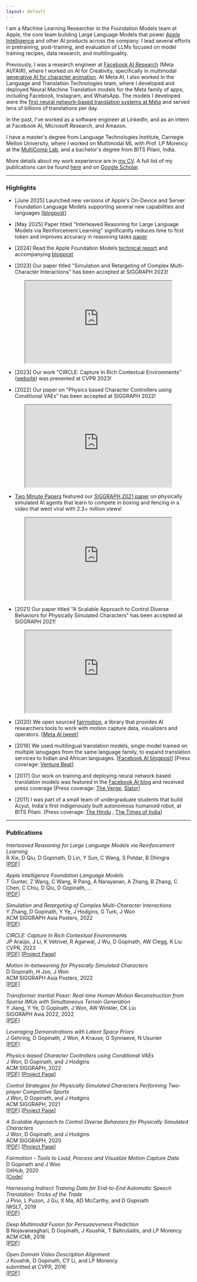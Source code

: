 ```yaml
---
layout: default
---
```


<!-- ## About Me -->
<a id="about-me"></a>

I am a Machine Learning Researcher in the Foundation Models team at Apple, the core team building Large Language Models that power [Apple Intelligence](https://machinelearning.apple.com/research/introducing-apple-foundation-models) and other AI products across the company. I lead several efforts in pretraining, post-training, and evaluation of LLMs focused on model training recipes, data research, and multilinguality.

Previously, I was a research engineer at [Facebook AI Research](https://ai.facebook.com/) (Meta AI/FAIR), where I worked on AI for Creativity, specifically in multimodal [generative AI for character animation](https://x.com/AIatMeta/status/1300500708530110464). At Meta AI, I also worked in the Language and Translation Technologies team, where I developed and deployed Neural Machine Translation models for the Meta family of apps, including Facebook, Instagram, and WhatsApp. The models I developed were the [first neural network-based translation systems at Meta](https://engineering.fb.com/2017/08/03/ml-applications/transitioning-entirely-to-neural-machine-translation/) and served tens of billions of translations per day.

In the past, I've worked as a software engineer at LinkedIn, and as an intern at Facebook AI, Microsoft Research, and Amazon.

I have a master's degree from Language Technologies Institute, Carnegie Mellon University, where I worked on Multimodal ML with Prof. LP Morency at the [MultiComp Lab](http://multicomp.cs.cmu.edu/), and a bachelor's degree from BITS Pilani, India.

More details about my work experience are in [my CV](DeepakGopinath_CV.pdf). A full list of my publications can be found [here](#publications) and on [Google Scholar](https://scholar.google.com/citations?user=-ZCV1BsAAAAJ).

<!-- ------------

### Upcoming Events
* [February 17] Invited talk at the NeuralSpace Platform Launch Event. [Sign up here](https://www.linkedin.com/events/6894917161677393920/about/)!

* [March 22] Invited talk at Microsoft Research India. -->

------------

### Highlights

* [June 2025] Launched new versions of Apple's On-Device and Server Foundation Language Models supporting several new capabilities and languages [[blogpost](https://machinelearning.apple.com/research/apple-foundation-models-2025-updates)]

* [May 2025] Paper titled "Interleaved Reasoning for Large Language Models via Reinforcement Learning" significantly reduces time to first token and improves accuracy in reasoning tasks [paper](https://arxiv.org/abs/2505.19640)

* [2024] Read the Apple Foundation Models [technical report](https://arxiv.org/abs/2407.21075) and accompanying [blogpost](https://machinelearning.apple.com/research/introducing-apple-foundation-models)

* [2023] Our paper titled "Simulation and Retargeting of Complex Multi-Character Interactions" has been accepted at SIGGRAPH 2023!
<div align="center"><iframe width="400" height="225" src="https://www.youtube.com/embed/HQZIn3IgfYY"></iframe></div>

* [2023] Our work "CIRCLE: Capture In Rich Contextual Environments" ([website](https://stanford-tml.github.io/circle_dataset/)) was presented at CVPR 2023!

* [2022] Our paper on "Physics based Character Controllers using Conditional VAEs" has been accepted at SIGGRAPH 2022!
<div align="center"><iframe width="400" height="225" src="https://www.youtube.com/embed/6vZkzVvHUzg"></iframe></div>

* [Two Minute Papers](https://www.youtube.com/c/K%C3%A1rolyZsolnai) featured our [SIGGRAPH 2021 paper](https://research.facebook.com/publications/control-strategies-for-physically-simulated-characters-performing-two-player-competitive-sports/) on physically simulated AI agents that learn to compete in boxing and fencing in a video that went viral with 2.3+ million views!
<div align="center"><iframe width="400" height="225" src="https://www.youtube.com/embed/SsJ_AusntiU"></iframe></div>

* [2021] Our paper titled "A Scalable Approach to Control Diverse Behaviors for Physically Simulated Characters" has been accepted at SIGGRAPH 2021!
<div align="center"><iframe width="400" height="225" src="https://www.youtube.com/embed/QnIwwAKX5H4"></iframe></div>

* [2020] We open sourced [fairmotion](https://github.com/facebookresearch/fairmotion), a library that provides AI researchers tools to work with motion capture data, visualizers and operators. [[Meta AI tweet](https://twitter.com/MetaAI/status/1300500708530110464)]

* [2018] We used multilingual translation models, single model trained on multiple lanugages from the same language family, to expand translation services to Indian and African languages. [[Facebook AI blogpost](https://engineering.fb.com/2018/09/11/ml-applications/expanding-automatic-machine-translation-to-more-languages/)] [Press coverage: [Venture Beat](https://venturebeat.com/2018/09/11/facebook-adds-24-new-languages-to-its-automated-translation-service/)]

* [2017] Our work on training and deploying neural network based translation models was featured in the [Facebook AI blog](https://engineering.fb.com/2017/08/03/ml-applications/transitioning-entirely-to-neural-machine-translation/) and received press coverage [Press coverage: [The Verge](https://www.theverge.com/2017/8/4/16093872/facebook-ai-translations-artificial-intelligence), [Slator](https://slator.com/facebook-open-source-neural-machine-translation-zuckerberg-announces/)]

* [2011] I was part of a small team of undergraduate students that build Acyut, India's first indigenously built autonomous humanoid robot, at BITS Pilani. [Press coverage: [The Hindu](https://www.thehindu.com/features/education//article59944069.ece) , [The Times of India](https://www.educationtimes.com/article/campus-beat-college-events/69542636/robotic-rendezvous)]

------------

### Publications
*Interleaved Reasoning for Large Language Models via Reinforcement Learning*\
R Xie, D Qiu, D Gopinath, D Lin, Y Sun, C Wang, S Potdar, B Dhingra\
[[PDF](https://arxiv.org/pdf/2505.19640)]

*Apple Intelligence Foundation Language Models*\
T Gunter, Z Wang, C Wang, R Pang, A Narayanan, A Zhang, B Zhang, C Chen, C Chiu, D Qiu, D Gopinath, ...\
[[PDF](https://arxiv.org/pdf/2407.21075)]

*Simulation and Retargeting of Complex Multi-Character Interactions*\
Y Zhang, D Gopinath, Y Ye, J Hodgins, G Turk, J Won\
ACM SIGGRAPH Asia Posters, 2022\
[[PDF](https://dl.acm.org/doi/pdf/10.1145/3588432.3591491)]

*CIRCLE: Capture In Rich Contextual Environments*\
JP Araújo, J Li, K Vetrivel, R Agarwal, J Wu, D Gopinath, AW Clegg, K Liu\
CVPR, 2023\
[[PDF](https://arxiv.org/pdf/2303.17912.pdf)] [[Project Page](https://stanford-tml.github.io/circle_dataset/)]

*Motion In-betweening for Physically Simulated Characters*\
D Gopinath, H Joo, J Won\
ACM SIGGRAPH Asia Posters, 2022\
[[PDF](https://dl.acm.org/doi/pdf/10.1145/3550082.3564186)]

*Transformer Inertial Poser: Real-time Human Motion Reconstruction from Sparse IMUs with Simultaneous Terrain Generation*\
Y Jiang, Y Ye, D Gopinath, J Won, AW Winkler, CK Liu\
SIGGRAPH Asia 2022, 2022\
[[PDF](https://dl.acm.org/doi/pdf/10.1145/3550469.3555428)]

*Leveraging Demonstrations with Latent Space Priors*\
J Gehring, D Gopinath, J Won, A Krause, G Synnaeve, N Usunier\
[[PDF](https://arxiv.org/pdf/2210.14685)]

*Physics-based Character Controllers using Conditional VAEs*\
J Won, D Gopinath, and J Hodgins\
ACM SIGGRAPH, 2022\
[[PDF](https://research.facebook.com/file/1041294433431257/Physics-based-Character-Controllers-Using-Conditional-VAEs.pdf)] [[Project Page](https://research.facebook.com/publications/physics-based-character-controllers-using-conditional-vaes/)]

*Control Strategies for Physically Simulated Characters Performing Two-player Competitive Sports*\
J Won, D Gopinath, and J Hodgins\
ACM SIGGRAPH, 2021\
[[PDF](https://research.facebook.com/file/559394838468486/Control-Strategies-for-Physically-Simulated-Characters-Performing-Two-player-Competitive-Sports.pdf)] [[Project Page](https://research.facebook.com/publications/control-strategies-for-physically-simulated-characters-performing-two-player-competitive-sports/)]

*A Scalable Approach to Control Diverse Behaviors for Physically Simulated Characters*\
J Won, D Gopinath, and J Hodgins\
ACM SIGGRAPH, 2020\
[[PDF](https://research.facebook.com/file/950960958821029/A-Scalable-Approach-to-Control-Diverse-Behaviors-for-Physically-Simulated-Characters.pdf)] [[Project Page](https://research.facebook.com/publications/a-scalable-approach-to-control-diverse-behaviors-for-physically-simulated-characters/)]

*Fairmotion - Tools to Load, Process and Visualize Motion Capture Data*\
D Gopinath and J Won\
GitHub, 2020\
[[Code](https://github.com/facebookresearch/fairmotion/)]

*Harnessing Indirect Training Data for End-to-End Automatic Speech Translation: Tricks of the Trade*\
J Pino, L Puzon, J Gu, X Ma, AD McCarthy, and D Gopinath\
IWSLT, 2019\
[[PDF](https://arxiv.org/pdf/1909.06515.pdf)]

*Deep Multimodal Fusion for Persuasiveness Prediction*\
B Nojavanasghari, D Gopinath, J Koushik, T Baltrušaitis, and LP Morency\
ACM ICMI, 2016\
[[PDF](http://multicomp.cs.cmu.edu/wp-content/uploads/2017/09/2016_ICMI_Nojavanasghari_Deep.pdf)]

*Open Domain Video Description Alignment*\
J Koushik, D Gopinath, CY Li, and LP Morency\
submitted at CVPR, 2016\
[[PDF](https://drive.google.com/file/d/1fJRH8Te29DewxKsyASWBGKVmkBe1eNzJ/view?usp=sharing)]

